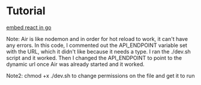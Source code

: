 # Tutorial
[embed react in go](https://www.youtube.com/watch?v=w_Rv_3-FF0g)

Note: Air is like nodemon and in order for hot reload to work, it can't have any errors. In this code, I commented out the API_ENDPOINT variable set with the URL, which it didn't like because it needs a type. I ran the ./dev.sh script and it worked. Then I changed the API_ENDPOINT to point to the dynamic url once Air was already started and it worked.

Note2: chmod +x ./dev.sh to change permissions on the file and get it to run